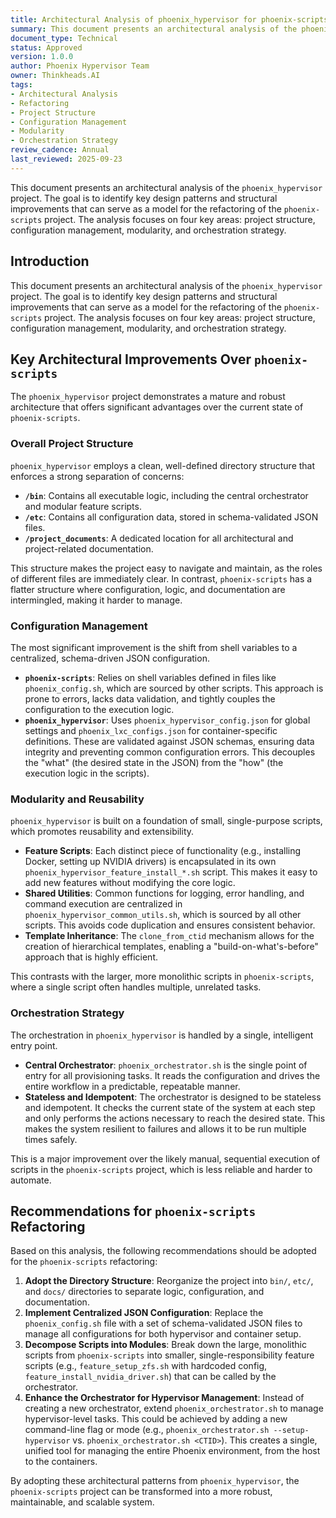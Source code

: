 ```yaml
---
title: Architectural Analysis of phoenix_hypervisor for phoenix-scripts Refactoring
summary: This document presents an architectural analysis of the phoenix_hypervisor project, identifying key design patterns and structural improvements for refactoring the phoenix-scripts project.
document_type: Technical
status: Approved
version: 1.0.0
author: Phoenix Hypervisor Team
owner: Thinkheads.AI
tags:
- Architectural Analysis
- Refactoring
- Project Structure
- Configuration Management
- Modularity
- Orchestration Strategy
review_cadence: Annual
last_reviewed: 2025-09-23
---
```

This document presents an architectural analysis of the `phoenix_hypervisor` project. The goal is to identify key design patterns and structural improvements that can serve as a model for the refactoring of the `phoenix-scripts` project. The analysis focuses on four key areas: project structure, configuration management, modularity, and orchestration strategy.

## Introduction

This document presents an architectural analysis of the `phoenix_hypervisor` project. The goal is to identify key design patterns and structural improvements that can serve as a model for the refactoring of the `phoenix-scripts` project. The analysis focuses on four key areas: project structure, configuration management, modularity, and orchestration strategy.

## Key Architectural Improvements Over `phoenix-scripts`

The `phoenix_hypervisor` project demonstrates a mature and robust architecture that offers significant advantages over the current state of `phoenix-scripts`.

### Overall Project Structure

`phoenix_hypervisor` employs a clean, well-defined directory structure that enforces a strong separation of concerns:

*   **`/bin`**: Contains all executable logic, including the central orchestrator and modular feature scripts.
*   **`/etc`**: Contains all configuration data, stored in schema-validated JSON files.
*   **`/project_documents`**: A dedicated location for all architectural and project-related documentation.

This structure makes the project easy to navigate and maintain, as the roles of different files are immediately clear. In contrast, `phoenix-scripts` has a flatter structure where configuration, logic, and documentation are intermingled, making it harder to manage.

### Configuration Management

The most significant improvement is the shift from shell variables to a centralized, schema-driven JSON configuration.

*   **`phoenix-scripts`**: Relies on shell variables defined in files like `phoenix_config.sh`, which are sourced by other scripts. This approach is prone to errors, lacks data validation, and tightly couples the configuration to the execution logic.
*   **`phoenix_hypervisor`**: Uses `phoenix_hypervisor_config.json` for global settings and `phoenix_lxc_configs.json` for container-specific definitions. These are validated against JSON schemas, ensuring data integrity and preventing common configuration errors. This decouples the "what" (the desired state in the JSON) from the "how" (the execution logic in the scripts).

### Modularity and Reusability

`phoenix_hypervisor` is built on a foundation of small, single-purpose scripts, which promotes reusability and extensibility.

*   **Feature Scripts**: Each distinct piece of functionality (e.g., installing Docker, setting up NVIDIA drivers) is encapsulated in its own `phoenix_hypervisor_feature_install_*.sh` script. This makes it easy to add new features without modifying the core logic.
*   **Shared Utilities**: Common functions for logging, error handling, and command execution are centralized in `phoenix_hypervisor_common_utils.sh`, which is sourced by all other scripts. This avoids code duplication and ensures consistent behavior.
*   **Template Inheritance**: The `clone_from_ctid` mechanism allows for the creation of hierarchical templates, enabling a "build-on-what's-before" approach that is highly efficient.

This contrasts with the larger, more monolithic scripts in `phoenix-scripts`, where a single script often handles multiple, unrelated tasks.

### Orchestration Strategy

The orchestration in `phoenix_hypervisor` is handled by a single, intelligent entry point.

*   **Central Orchestrator**: `phoenix_orchestrator.sh` is the single point of entry for all provisioning tasks. It reads the configuration and drives the entire workflow in a predictable, repeatable manner.
*   **Stateless and Idempotent**: The orchestrator is designed to be stateless and idempotent. It checks the current state of the system at each step and only performs the actions necessary to reach the desired state. This makes the system resilient to failures and allows it to be run multiple times safely.

This is a major improvement over the likely manual, sequential execution of scripts in the `phoenix-scripts` project, which is less reliable and harder to automate.

## Recommendations for `phoenix-scripts` Refactoring

Based on this analysis, the following recommendations should be adopted for the `phoenix-scripts` refactoring:

1.  **Adopt the Directory Structure**: Reorganize the project into `bin/`, `etc/`, and `docs/` directories to separate logic, configuration, and documentation.
2.  **Implement Centralized JSON Configuration**: Replace the `phoenix_config.sh` file with a set of schema-validated JSON files to manage all configurations for both hypervisor and container setup.
3.  **Decompose Scripts into Modules**: Break down the large, monolithic scripts from `phoenix-scripts` into smaller, single-responsibility feature scripts (e.g., `feature_setup_zfs.sh` with hardcoded config, `feature_install_nvidia_driver.sh`) that can be called by the orchestrator.
4.  **Enhance the Orchestrator for Hypervisor Management**: Instead of creating a new orchestrator, extend `phoenix_orchestrator.sh` to manage hypervisor-level tasks. This could be achieved by adding a new command-line flag or mode (e.g., `phoenix_orchestrator.sh --setup-hypervisor` vs. `phoenix_orchestrator.sh <CTID>`). This creates a single, unified tool for managing the entire Phoenix environment, from the host to the containers.

By adopting these architectural patterns from `phoenix_hypervisor`, the `phoenix-scripts` project can be transformed into a more robust, maintainable, and scalable system.
